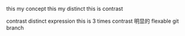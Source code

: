 this my concept
this my distinct
this is contrast

contrast  distinct  expression
this is 3 times  contrast 明显的
flexable  git branch 
